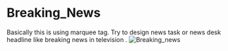# Breaking_News
Basically this is using marquee tag. Try to design news task or news desk headline like breaking news in television . 
![Breaking_news](https://github.com/Morium-Nasa/Breaking_News/assets/76652494/95d5dce1-3f33-479c-95ee-ad3fd97c97e5)
